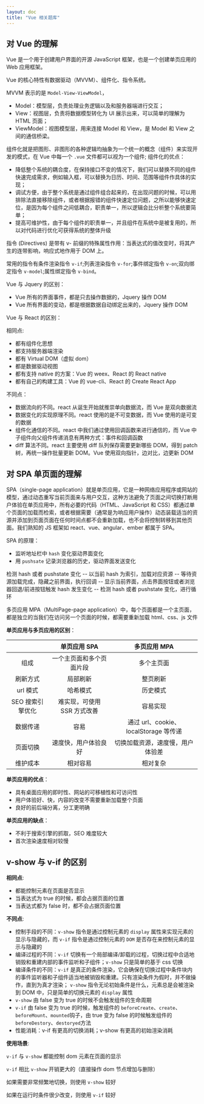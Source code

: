 ```yaml
---
layout: doc
title: "Vue 相关题库"
---
```


## 对 Vue 的理解

Vue 是一个用于创建用户界面的开源 JavaScript 框架，也是一个创建单页应用的 Web 应用框架。

Vue 的核心特性有数据驱动（MVVM）、组件化、指令系统。

MVVM 表示的是 `Model-View-ViewModel`，

- Model：模型层，负责处理业务逻辑以及和服务器端进行交互；
- View：视图层，负责将数据模型转化为 UI 展示出来，可以简单的理解为 HTML 页面；
- ViewModel：视图模型层，用来连接 Model 和 View，是 Model 和 View 之间的通信桥梁。

组件化就是把图形、非图形的各种逻辑均抽象为一个统一的概念（组件）来实现开发的模式，在 Vue 中每一个 `.vue` 文件都可以视为一个组件;
组件化的优点：

- 降低整个系统的耦合度，在保持接口不变的情况下，我们可以替换不同的组件快速完成需求，例如输入框，可以替换为日历、时间、范围等组件作具体的实现；
- 调试方便，由于整个系统是通过组件组合起来的，在出现问题的时候，可以用排除法直接移除组件，或者根据报错的组件快速定位问题，之所以能够快速定位，是因为每个组件之间低耦合，职责单一，所以逻辑会比分析整个系统要简单；
- 提高可维护性，由于每个组件的职责单一，并且组件在系统中是被复用的，所以对代码进行优化可获得系统的整体升级

指令 (Directives) 是带有 v- 前缀的特殊属性作用：当表达式的值改变时，将其产生的连带影响，响应式地作用于 DOM 上。

常用的指令有条件渲染指令 `v-if`;列表渲染指令 `v-for`;事件绑定指令 `v-on`;双向绑定指令 `v-model`;属性绑定指令 `v-bind`。

Vue 与 Jquery 的区别：

- Vue 所有的界面事件，都是只去操作数据的，Jquery 操作 DOM
- Vue 所有界面的变动，都是根据数据自动绑定出来的，Jquery 操作 DOM

Vue 与 React 的区别：

相同点:

- 都有组件化思想
- 都支持服务器端渲染
- 都有 Virtual DOM（虚拟 dom）
- 都是数据驱动视图
- 都有支持 native 的方案：Vue 的 weex、React 的 React native
- 都有自己的构建工具：Vue 的 vue-cli、React 的 Create React App

不同点：

- 数据流向的不同。react 从诞生开始就推崇单向数据流，而 Vue 是双向数据流
- 数据变化的实现原理不同。react 使用的是不可变数据，而 Vue 使用的是可变的数据
- 组件化通信的不同。react 中我们通过使用回调函数来进行通信的，而 Vue 中子组件向父组件传递消息有两种方式：事件和回调函数
- diff 算法不同。react 主要使用 diff 队列保存需要更新哪些 DOM，得到 patch 树，再统一操作批量更新 DOM。Vue 使用双向指针，边对比，边更新 DOM

## 对 SPA 单页面的理解

SPA（single-page application）就是单页应用，它是一种网络应用程序或网站的模型，通过动态重写当前页面来与用户交互，这种方法避免了页面之间切换打断用户体验在单页应用中，所有必要的代码（HTML、JavaScript 和 CSS）都通过单个页面的加载而检索，或者根据需要（通常是为响应用户操作）动态装载适当的资源并添加到页面页面在任何时间点都不会重新加载，也不会将控制转移到其他页面。我们熟知的 JS 框架如 react、vue、angular、ember 都属于 SPA。

SPA 的原理：

- 监听地址栏中 `hash` 变化驱动界面变化
- 用 `pushsate` 记录浏览器的历史，驱动界面发送变化

检测 hash 或者 pushstate 变化 -- 以当前 hash 为索引，加载对应资源 -- 等待资源加载完成，隐藏之前界面，执行回调 -- 显示当前界面，点击界面按钮或者浏览器回退/前进按钮触发 hash 发生变化 -- 检测 hash 或者 pushstate 变化，进行循环

多页应用 MPA（MultiPage-page application）中，每个页面都是一个主页面，都是独立的当我们在访问另一个页面的时候，都需要重新加载 html、css、js 文件

**单页应用与多页应用的区别**：

|                  |        单页应用 SPA         |             多页应用 MPA              |
| :--------------: | :-------------------------: | :-----------------------------------: |
|       组成       |  一个主页面和多个页面片段   |              多个主页面               |
|     刷新方式     |          局部刷新           |               整页刷新                |
|     url 模式     |          哈希模式           |               历史模式                |
| SEO 搜索引擎优化 | 难实现，可使用 SSR 方式改善 |               容易实现                |
|     数据传递     |            容易             | 通过 url、cookie、localStorage 等传递 |
|     页面切换     |    速度快，用户体验良好     |   切换加载资源，速度慢，用户体验差    |
|     维护成本     |          相对容易           |               相对复杂                |

**单页应用的优点**：

- 具有桌面应用的即时性、网站的可移植性和可访问性
- 用户体验好、快，内容的改变不需要重新加载整个页面
- 良好的前后端分离，分工更明确

**单页应用的缺点**：

- 不利于搜索引擎的抓取，SEO 难度较大
- 首次渲染速度相对较慢

## v-show 与 v-if 的区别

**相同点**:

- 都能控制元素在页面是否显示
- 当表达式为 true 的时候，都会占据页面的位置
- 当表达式都为 false 时，都不会占据页面位置

**不同点**:

- 控制手段的不同：`v-show` 指令是通过控制元素的 `display` 属性来实现元素的显示与隐藏的，而 `v-if` 指令是通过控制元素的 `DOM` 是否存在来控制元素的显示与隐藏的
- 编译过程的不同：`v-if` 切换有一个局部编译/卸载的过程，切换过程中合适地销毁和重建内部的事件监听和子组件；`v-show` 只是简单的基于 css 切换
- 编译条件的不同：`v-if` 是真正的条件渲染，它会确保在切换过程中条件块内的事件监听器和子组件适当地被销毁和重建。只有渲染条件为假时，并不做操作，直到为真才渲染； `v-show` 指令无论初始条件是什么，元素总是会被渲染到 DOM 中，只是简单的切换元素的 `display` 属性
- `v-show` 由 false 变为 true 的时候不会触发组件的生命周期
- `v-if` 由 false 变为 true 的时候，触发组件的 `beforeCreate`、`create`、`beforeMount`、`mounted`钩子，由 true 变为 false 的时候触发组件的`beforeDestory`、`destoryed`方法
- 性能消耗：v-if 有更高的切换消耗；v-show 有更高的初始渲染消耗

**使用场景**:

`v-if` 与 `v-show` 都能控制 dom 元素在页面的显示

`v-if` 相比 `v-show` 开销更大的（直接操作 dom 节点增加与删除）

如果需要非常频繁地切换，则使用 `v-show` 较好

如果在运行时条件很少改变，则使用 `v-if` 较好

